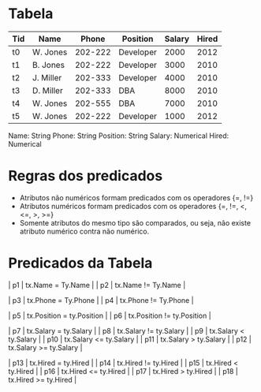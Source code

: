# Tabela
| Tid | Name      | Phone   | Position  | Salary | Hired |
|-----|-----------|---------|-----------|--------|-------|
| t0  | W. Jones  | 202-222 | Developer | 2000   | 2012  |
| t1  | B. Jones  | 202-222 | Developer | 3000   | 2010  |
| t2  | J. Miller | 202-333 | Developer | 4000   | 2010  |
| t3  | D. Miller | 202-333 | DBA       | 8000   | 2010  |
| t4  | W. Jones  | 202-555 | DBA       | 7000   | 2010  |
| t5  | W. Jones  | 202-222 | Developer | 1000   | 2012  |

Name: String
Phone: String
Position: String
Salary: Numerical
Hired: Numerical

# Regras dos predicados

- Atributos não numéricos formam predicados com os operadores {=, !=}
- Atributos numéricos formam predicados com os operadores {=, !=, <, <=, >, >=}
- Somente atributos do mesmo tipo são comparados, ou seja, não existe atributo numérico contra não numérico.

# Predicados da Tabela

| p1  | tx.Name =  Ty.Name         |
| p2  | tx.Name != Ty.Name         |

| p3  | tx.Phone =  Ty.Phone       |
| p4  | tx.Phone != Ty.Phone       |

| p5  | tx.Position =  ty.Position |
| p6  | tx.Position != ty.Position |

| p7  | tx.Salary =  ty.Salary     |
| p8  | tx.Salary != ty.Salary     |
| p9  | tx.Salary <  ty.Salary     |
| p10 | tx.Salary <= ty.Salary     |
| p11 | tx.Salary >  ty.Salary     |
| p12 | tx.Salary >= ty.Salary     |

| p13 | tx.Hired =  ty.Hired       |
| p14 | tx.Hired != ty.Hired       |
| p15 | tx.Hired <  ty.Hired       |
| p16 | tx.Hired <= ty.Hired       |
| p17 | tx.Hired >  ty.Hired       |
| p18 | tx.Hired >= ty.Hired       |

